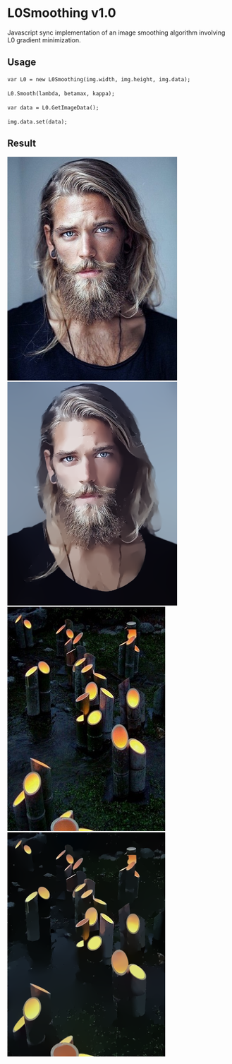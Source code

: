 # L0Smoothing v1.0
Javascript sync implementation of an image smoothing algorithm involving L0 gradient minimization.

## Usage
    var L0 = new L0Smoothing(img.width, img.height, img.data);
    
    L0.Smooth(lambda, betamax, kappa);
    
    var data = L0.GetImageData();
    
    img.data.set(data);

## Result
![](https://github.com/SimbaScorpio/L0Smoothing/raw/master/img/model.jpg)
![](https://github.com/SimbaScorpio/L0Smoothing/raw/master/img/model_result.png)
![](https://github.com/SimbaScorpio/L0Smoothing/raw/master/img/scene.jpg)
![](https://github.com/SimbaScorpio/L0Smoothing/raw/master/img/scene_result.png)
